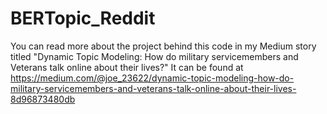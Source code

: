 # BERTopic_Reddit

You can read more about the project behind this code in my Medium story titled "Dynamic Topic Modeling: How do military servicemembers and Veterans talk online about their lives?" It can be found at https://medium.com/@joe_23622/dynamic-topic-modeling-how-do-military-servicemembers-and-veterans-talk-online-about-their-lives-8d96873480db
